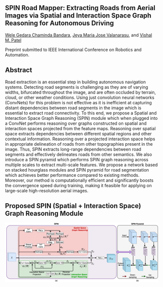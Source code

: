 ## SPIN Road Mapper: Extracting Roads from Aerial Images via Spatial and Interaction Space Graph Reasoning for Autonomous Driving
[Wele Gedara Chaminda Bandara](https://www.linkedin.com/in/chamindabandara/), [Jeya Maria Jose Valanarasu](https://jeya-maria-jose.github.io/research/), and [Vishal M. Patel](https://engineering.jhu.edu/vpatel36/sciencex_teams/vishalpatel/)

Preprint submitted to IEEE International Conference on Robotics and Automation.

## Abstract
Road extraction is an essential step in building autonomous navigation systems. Detecting road segments is challenging as they are of varying widths, bifurcated throughout the image, and are often occluded by terrain, cloud, or other weather conditions. Using just convolution neural networks (ConvNets) for this problem is not effective as it is inefficient at capturing distant dependencies between road segments in the image which is essential to extract road connectivity. To this end, we propose a Spatial and Interaction Space Graph Reasoning (SPIN) module which when plugged into a ConvNet performs reasoning over graphs constructed on spatial and interaction spaces projected from the feature maps. Reasoning over spatial space extracts dependencies between different spatial regions and other contextual information. Reasoning over a projected interaction space helps in appropriate delineation of roads from other topographies present in the image. Thus, SPIN extracts long-range dependencies between road segments and effectively delineates roads from other semantics. We also introduce a SPIN pyramid which performs SPIN graph reasoning across multiple scales to extract multi-scale features. We propose a network based on stacked hourglass modules and SPIN pyramid for road segmentation which achieves better performance compared to existing methods. Moreover, our method is computationally efficient and significantly boosts the convergence speed during training, making it feasible for applying on large-scale high-resolution aerial images.


## Proposed SPIN (Spatial + Interaction Space) Graph Reasoning Module
<p align="center">
<img src="images/ICCV_21-Hybrid_GR_v1.jpeg"/>
